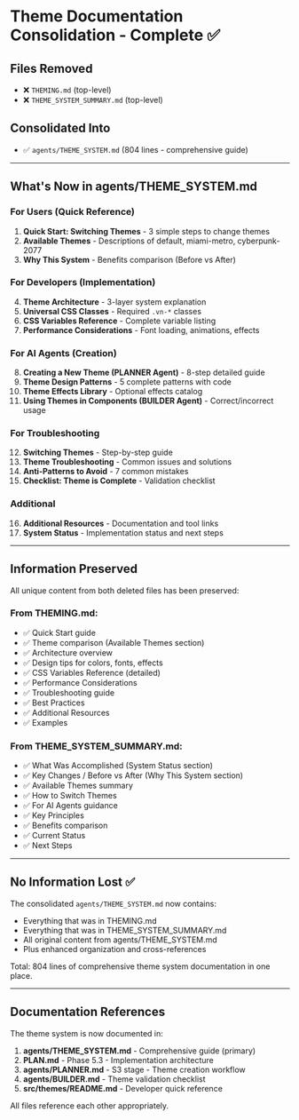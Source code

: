 # Theme Documentation Consolidation - Complete ✅

## Files Removed
- ❌ `THEMING.md` (top-level)
- ❌ `THEME_SYSTEM_SUMMARY.md` (top-level)

## Consolidated Into
- ✅ `agents/THEME_SYSTEM.md` (804 lines - comprehensive guide)

---

## What's Now in agents/THEME_SYSTEM.md

### For Users (Quick Reference)
1. **Quick Start: Switching Themes** - 3 simple steps to change themes
2. **Available Themes** - Descriptions of default, miami-metro, cyberpunk-2077
3. **Why This System** - Benefits comparison (Before vs After)

### For Developers (Implementation)
4. **Theme Architecture** - 3-layer system explanation
5. **Universal CSS Classes** - Required `.vn-*` classes
6. **CSS Variables Reference** - Complete variable listing
7. **Performance Considerations** - Font loading, animations, effects

### For AI Agents (Creation)
8. **Creating a New Theme (PLANNER Agent)** - 8-step detailed guide
9. **Theme Design Patterns** - 5 complete patterns with code
10. **Theme Effects Library** - Optional effects catalog
11. **Using Themes in Components (BUILDER Agent)** - Correct/incorrect usage

### For Troubleshooting
12. **Switching Themes** - Step-by-step guide
13. **Theme Troubleshooting** - Common issues and solutions
14. **Anti-Patterns to Avoid** - 7 common mistakes
15. **Checklist: Theme is Complete** - Validation checklist

### Additional
16. **Additional Resources** - Documentation and tool links
17. **System Status** - Implementation status and next steps

---

## Information Preserved

All unique content from both deleted files has been preserved:

### From THEMING.md:
- ✅ Quick Start guide
- ✅ Theme comparison (Available Themes section)
- ✅ Architecture overview
- ✅ Design tips for colors, fonts, effects
- ✅ CSS Variables Reference (detailed)
- ✅ Performance Considerations
- ✅ Troubleshooting guide
- ✅ Best Practices
- ✅ Additional Resources
- ✅ Examples

### From THEME_SYSTEM_SUMMARY.md:
- ✅ What Was Accomplished (System Status section)
- ✅ Key Changes / Before vs After (Why This System section)
- ✅ Available Themes summary
- ✅ How to Switch Themes
- ✅ For AI Agents guidance
- ✅ Key Principles
- ✅ Benefits comparison
- ✅ Current Status
- ✅ Next Steps

---

## No Information Lost ✅

The consolidated `agents/THEME_SYSTEM.md` now contains:
- Everything that was in THEMING.md
- Everything that was in THEME_SYSTEM_SUMMARY.md
- All original content from agents/THEME_SYSTEM.md
- Plus enhanced organization and cross-references

Total: 804 lines of comprehensive theme system documentation in one place.

---

## Documentation References

The theme system is now documented in:
1. **agents/THEME_SYSTEM.md** - Comprehensive guide (primary)
2. **PLAN.md** - Phase 5.3 - Implementation architecture
3. **agents/PLANNER.md** - S3 stage - Theme creation workflow
4. **agents/BUILDER.md** - Theme validation checklist
5. **src/themes/README.md** - Developer quick reference

All files reference each other appropriately.

